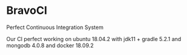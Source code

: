 # BravoCI
Perfect Continuous Integration System

Our CI perfect working on ubuntu 18.04.2 with jdk11 + gradle 5.2.1 and mongodb 4.0.8 and docker 18.09.2
